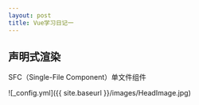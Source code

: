 ```yaml
---
layout: post
title: Vue学习日记一
---
```

## 声明式渲染

SFC（Single-File Component）单文件组件

![_config.yml]({{ site.baseurl }}/images/HeadImage.jpg)